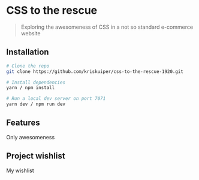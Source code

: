 <!-- [Opdrachten](https://drive.google.com/open?id=13pKQu72pshaEzKw9q5JHLa-aop85nMP6nDCdqioWjoQ) -->

<!-- [Slides](https://drive.google.com/open?id=1BSzGYNLMgtHD4HRnK7f0DgyTv4Pg3xsQwD_eYNo7v0Y) -->

# CSS to the rescue
> Exploring the awesomeness of CSS in a not so standard e-commerce website

## Installation
```bash
# Clone the repo
git clone https://github.com/kriskuiper/css-to-the-rescue-1920.git

# Install dependencies
yarn / npm install

# Run a local dev server on port 7071
yarn dev / npm run dev
```

## Features
Only awesomeness

## Project wishlist
My wishlist

<!-- How about a license here? 📜 (or is it a licence?) 🤷 -->
